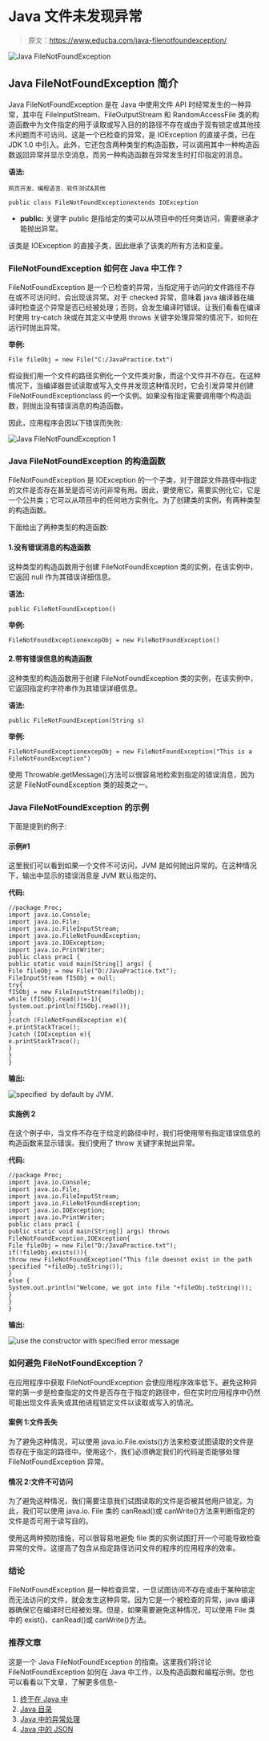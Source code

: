 # Java 文件未发现异常

> 原文：<https://www.educba.com/java-filenotfoundexception/>

![Java FileNotFoundException](img/40017d60fa3f036e335a16822784a68e.png)



## Java FileNotFoundException 简介

Java FileNotFoundException 是在 Java 中使用文件 API 时经常发生的一种异常，其中在 FileInputStream、FileOutputStream 和 RandomAccessFile 类的构造函数中为文件指定的用于读取或写入目的的路径不存在或由于现有锁定或其他技术问题而不可访问。这是一个已检查的异常，是 IOException 的直接子类，已在 JDK 1.0 中引入。此外，它还包含两种类型的构造函数，可以调用其中一种构造函数返回异常并显示空消息，而另一种构造函数在异常发生时打印指定的消息。

**语法:**

<small>网页开发、编程语言、软件测试&其他</small>

```
public class FileNotFoundExceptionextends IOException
```

*   **public:** 关键字 public 是指给定的类可以从项目中的任何类访问，需要继承才能抛出异常。

该类是 IOException 的直接子类，因此继承了该类的所有方法和变量。

### FileNotFoundException 如何在 Java 中工作？

FileNotFoundException 是一个已检查的异常，当指定用于访问的文件路径不存在或不可访问时，会出现该异常。对于 checked 异常，意味着 java 编译器在编译时检查这个异常是否已经被处理；否则，会发生编译时错误。让我们看看在编译时使用 try-catch 块或在其定义中使用 throws 关键字处理异常的情况下，如何在运行时抛出异常。

**举例:**

```
File fileObj = new File("C:/JavaPractice.txt")
```

假设我们用一个文件的路径实例化一个文件类对象，而这个文件并不存在。在这种情况下，当编译器尝试读取或写入文件并发现这种情况时，它会引发异常并创建 FileNotFoundExceptionclass 的一个实例。如果没有指定需要调用哪个构造函数，则抛出没有错误消息的构造函数。

因此，应用程序会因以下错误而失败:

![Java FileNotFoundException 1](img/82dfcfe42ef53144a473e66c2061f270.png)



### Java FileNotFoundException 的构造函数

FileNotFoundException 是 IOException 的一个子类，对于跟踪文件路径中指定的文件是否存在甚至是否可访问非常有用。因此，要使用它，需要实例化它，它是一个公共类；它可以从项目中的任何地方实例化。为了创建类的实例，有两种类型的构造函数。

下面给出了两种类型的构造函数:

#### 1.没有错误消息的构造函数

这种类型的构造函数用于创建 FileNotFoundException 类的实例，在该实例中，它返回 null 作为其错误详细信息。

**语法:**

```
public FileNotFoundException()
```

**举例:**

```
FileNotFoundExceptionexcepObj = new FileNotFoundException()
```

#### 2.带有错误信息的构造函数

这种类型的构造函数用于创建 FileNotFoundException 类的实例，在该实例中，它返回指定的字符串作为其错误详细信息。

**语法:**

```
public FileNotFoundException(String s)
```

**举例:**

```
FileNotFoundExceptionexcepObj = new FileNotFoundException("This is a FileNotFoundException")
```

使用 Throwable.getMessage()方法可以很容易地检索到指定的错误消息，因为这是 FileNotFoundException 类的超类之一。

### Java FileNotFoundException 的示例

下面是提到的例子:

#### 示例#1

这里我们可以看到如果一个文件不可访问，JVM 是如何抛出异常的。在这种情况下，输出中显示的错误消息是 JVM 默认指定的。

**代码:**

```
//package Proc;
import java.io.Console;
import java.io.File;
import java.io.FileInputStream;
import java.io.FileNotFoundException;
import java.io.IOException;
import java.io.PrintWriter;
public class prac1 {
public static void main(String[] args) {
File fileObj = new File("D:/JavaPractice.txt");
FileInputStream fISObj = null;
try{
fISObj = new FileInputStream(fileObj);
while (fISObj.read()!=-1){
System.out.println(fISObj.read());
}
}catch (FileNotFoundException e){
e.printStackTrace();
}catch (IOException e){
e.printStackTrace();
}
}
}
```

**输出:**

![specified  by default by JVM.](img/ae2ec96778bedf89918b8b135060069c.png)



#### 实施例 2

在这个例子中，当文件不存在于给定的路径中时，我们将使用带有指定错误信息的构造函数来显示错误。我们使用了 throw 关键字来抛出异常。

**代码:**

```
//package Proc;
import java.io.Console;
import java.io.File;
import java.io.FileInputStream;
import java.io.FileNotFoundException;
import java.io.IOException;
import java.io.PrintWriter;
public class prac1 {
public static void main(String[] args) throws FileNotFoundException,IOException{
File fileObj = new File("D:/JavaPractice.txt");
if(!fileObj.exists()){
throw new FileNotFoundException("This file doesnot exist in the path specified "+fileObj.toString());
}
else {
System.out.println("Welcome, we got into file "+fileObj.toString());
}
}
}
```

**输出:**

![use the constructor with specified error message](img/90e0aec34fb69d4e0098a8322b2c0d70.png)



### 如何避免 FileNotFoundException？

在应用程序中获取 FileNotFoundException 会使应用程序效率低下。避免这种异常的第一步是检查指定的文件是否存在于指定的路径中，但在实时应用程序中仍然可能出现文件丢失或其他进程锁定文件以读取或写入的情况。

#### 案例 1:文件丢失

为了避免这种情况，可以使用 java.io.File.exists()方法来检查试图读取的文件是否存在于指定的路径中。使用这个，我们必须确定我们的代码是否能够处理 FileNotFoundException 异常。

#### 情况 2:文件不可访问

为了避免这种情况，我们需要注意我们试图读取的文件是否被其他用户锁定。为此，我们可以使用 java.io. File 类的 canRead()或 canWrite()方法来判断指定的文件是否可用于读写目的。

使用这两种预防措施，可以很容易地避免 file 类的实例试图打开一个可能导致检查异常的文件。这提高了包含从指定路径访问文件的程序的应用程序的效率。

### 结论

FileNotFoundException 是一种检查异常，一旦试图访问不存在或由于某种锁定而无法访问的文件，就会发生这种异常。因为它是一个被检查的异常，java 编译器确保它在编译时已经被处理。但是，如果需要避免这种情况，可以使用 File 类中的 exist()、canRead()或 canWrite()方法。

### 推荐文章

这是一个 Java FileNotFoundException 的指南。这里我们将讨论 FileNotFoundException 如何在 Java 中工作，以及构造函数和编程示例。您也可以看看以下文章，了解更多信息–

1.  [终于在 Java 中](https://www.educba.com/finally-in-java/)
2.  [Java 目录](https://www.educba.com/java-directories/)
3.  [Java 中的异常处理](https://www.educba.com/exception-handling-in-java/)
4.  [Java 中的 JSON](https://www.educba.com/json-in-java/)





